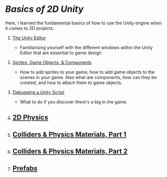 # ***Basics of 2D Unity***
Here, I learned the fundamental basics of how to use the Unity engine when it comes to 2D projects.

1. [The Unity Editor](UnityEditor/notes.md)
    - Familiarising yourself with the different windows within the Unity Editor that are essential to game design.

2. [Sprites, Game Objects, & Components](SpritesGamObjComp/notes.md)
    - How to add sprites to your game, how to add game objects to the scenes in your game. Also what are components, how can they be created, and how to attach them to game objects.

3. [Debugging a Unity Script](DebugScript/notes.md)
    - What to do if you discover there's a big in the game.

4. [2D Physics](PhysicsOf2D/notes.md)
    - 

5. [Colliders & Physics Materials, Part 1](ColidePhys-1/notes.md)
    - 

6. [Colliders & Physics Materials, Part 2](CollidePhys-2/notes.md)
    - 

7. [Prefabs](Prefabs/notes.md)
    - 